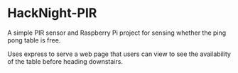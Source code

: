 # HackNight-PIR

A simple PIR sensor and Raspberry Pi project for sensing whether the ping pong
table is free.

Uses express to serve a web page that users can view to see the availability of
the table before heading downstairs.
